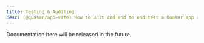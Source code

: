 ```yaml
---
title: Testing & Auditing
desc: (@quasar/app-vite) How to unit and end to end test a Quasar app and also how to audit for quality and security.
---
```


Documentation here will be released in the future.
